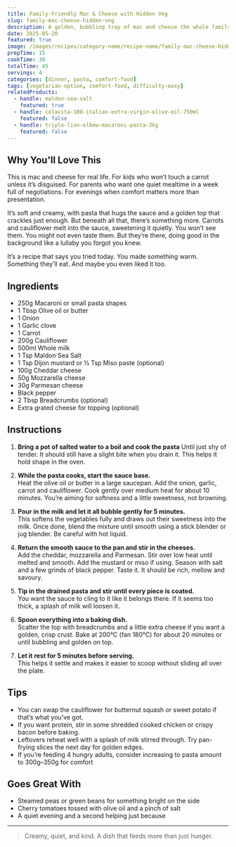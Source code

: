 ```yaml
---
title: Family-Friendly Mac & Cheese with Hidden Veg
slug: family-mac-cheese-hidden-veg
description: A golden, bubbling tray of mac and cheese the whole family will eat without negotiation. Creamy cheddar sauce, soft pasta, and blended veg snuck in for peace of mind. Comfort food that doesn’t need to shout.
date: 2025-05-20
featured: true
image: /images/recipes/category-name/recipe-name/family-mac-cheese-hidden-veg.webp
prepTime: 15
cookTime: 30
totalTime: 45
servings: 4
categories: [dinner, pasta, comfort-food]
tags: [vegetarian-option, comfort-food, difficulty-easy]
relatedProducts:
  - handle: maldon-sea-salt
    featured: true
  - handle: colavita-100-italian-extra-virgin-olive-oil-750ml
    featured: false
  - handle: triple-lion-elbow-macaroni-pasta-3kg
    featured: false
---
```


## Why You'll Love This

This is mac and cheese for real life. For kids who won’t touch a carrot unless it’s disguised. For parents who want one quiet mealtime in a week full of negotiations. For evenings when comfort matters more than presentation.

It’s soft and creamy, with pasta that hugs the sauce and a golden top that crackles just enough. But beneath all that, there’s something more. Carrots and cauliflower melt into the sauce, sweetening it quietly. You won’t see them. You might not even taste them. But they’re there, doing good in the background like a lullaby you forgot you knew.

It’s a recipe that says you tried today. You made something warm. Something they’ll eat. And maybe you even liked it too.

## Ingredients

- 250g Macaroni or small pasta shapes  
- 1 Tbsp Olive oil or butter  
- 1 Onion  
- 1 Garlic clove  
- 1 Carrot  
- 200g Cauliflower  
- 500ml Whole milk  
- 1 Tsp Maldon Sea Salt  
- 1 Tsp Dijon mustard or ½ Tsp Miso paste (optional)  
- 100g Cheddar cheese  
- 50g Mozzarella cheese  
- 30g Parmesan cheese  
- Black pepper  
- 2 Tbsp Breadcrumbs (optional)  
- Extra grated cheese for topping (optional)

## Instructions

1. **Bring a pot of salted water to a boil and cook the pasta** 
    Until just shy of tender. It should still have a slight bite when you drain it. This helps it hold shape in the oven.

2. **While the pasta cooks, start the sauce base.**  
   Heat the olive oil or butter in a large saucepan. Add the onion, garlic, carrot and cauliflower. Cook gently over medium heat for about 10 minutes. You’re aiming for softness and a little sweetness, not browning.

3. **Pour in the milk and let it all bubble gently for 5 minutes.**  
   This softens the vegetables fully and draws out their sweetness into the milk. Once done, blend the mixture until smooth using a stick blender or jug blender. Be careful with hot liquid.

4. **Return the smooth sauce to the pan and stir in the cheeses.**  
   Add the cheddar, mozzarella and Parmesan. Stir over low heat until melted and smooth. Add the mustard or miso if using. Season with salt and a few grinds of black pepper. Taste it. It should be rich, mellow and savoury.

5. **Tip in the drained pasta and stir until every piece is coated.**  
   You want the sauce to cling to it like it belongs there. If it seems too thick, a splash of milk will loosen it.

6. **Spoon everything into a baking dish.**  
   Scatter the top with breadcrumbs and a little extra cheese if you want a golden, crisp crust. Bake at 200°C (fan 180°C) for about 20 minutes or until bubbling and golden on top.

7. **Let it rest for 5 minutes before serving.**  
   This helps it settle and makes it easier to scoop without sliding all over the plate.

## Tips

- You can swap the cauliflower for butternut squash or sweet potato if that’s what you’ve got.  
- If you want protein, stir in some shredded cooked chicken or crispy bacon before baking.  
- Leftovers reheat well with a splash of milk stirred through. Try pan-frying slices the next day for golden edges.
- If you’re feeding 4 hungry adults, consider increasing to pasta amount to 300g–350g for comfort

## Goes Great With

- Steamed peas or green beans for something bright on the side  
- Cherry tomatoes tossed with olive oil and a pinch of salt  
- A quiet evening and a second helping just because

---
> Creamy, quiet, and kind. A dish that feeds more than just hunger.